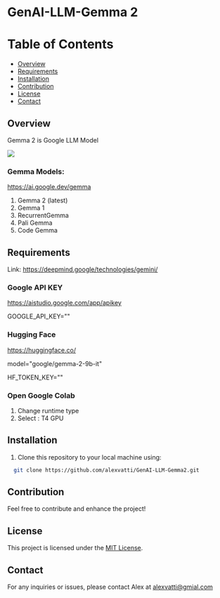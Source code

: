 # GenAI-LLM-Gemma 2


# Table of Contents

- [Overview](#overview)
- [Requirements](#requirements)
- [Installation](#Installation)
- [Contribution](#contribution)
- [License](#license)
- [Contact](#contact)

## Overview
Gemma 2 is Google LLM Model

![](Gemini2-image.jpeg)

### Gemma Models:
https://ai.google.dev/gemma

1. Gemma 2 (latest)
2. Gemma 1
3. RecurrentGemma
4. Pali Gemma
5. Code Gemma

## Requirements

Link: https://deepmind.google/technologies/gemini/

### Google API KEY
https://aistudio.google.com/app/apikey

GOOGLE_API_KEY=""

### Hugging Face
https://huggingface.co/

model="google/gemma-2-9b-it"

HF_TOKEN_KEY=""


### Open Google Colab

1. Change runtime type
2. Select :  T4 GPU 


## Installation
   
1. Clone this repository to your local machine using:

```bash
  git clone https://github.com/alexvatti/GenAI-LLM-Gemma2.git
```

## Contribution

Feel free to contribute and enhance the project!

## License
This project is licensed under the [MIT License](LICENSE).

## Contact
For any inquiries or issues, please contact Alex at alexvatti@gmial.com
